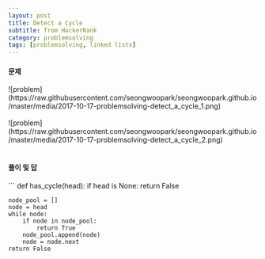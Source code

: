 ```yaml
---
layout: post
title: Detect a Cycle
subtitle: from HackerRank
category: problemsolving
tags: [problemsolving, linked lists]
---
```

<h4>문제</h4>
![problem](https://raw.githubusercontent.com/seongwoopark/seongwoopark.github.io/master/media/2017-10-17-problemsolving-detect_a_cycle_1.png)<br/><br/>
![problem](https://raw.githubusercontent.com/seongwoopark/seongwoopark.github.io/master/media/2017-10-17-problemsolving-detect_a_cycle_2.png)<br/><br/>

<h4>풀이 및 답</h4>
```
def has_cycle(head):
    if head is None:
        return False
    
    node_pool = []
    node = head
    while node:
        if node in node_pool:
            return True
        node_pool.append(node)
        node = node.next
    return False
```